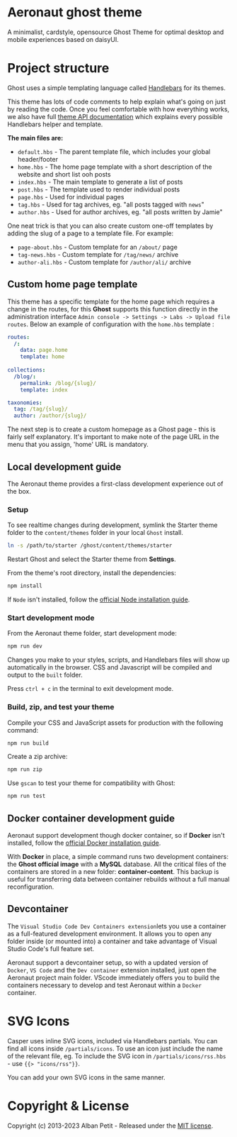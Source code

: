 # Aeronaut ghost theme

A minimalist, cardstyle, opensource Ghost Theme for optimal desktop and mobile experiences based on daisyUI.

# Project structure

Ghost uses a simple templating language called [Handlebars](http://handlebarsjs.com/) for its themes.

This theme has lots of code comments to help explain what's going on just by reading the code. Once you feel comfortable with how everything works, we also have full [theme API documentation](https://ghost.org/docs/themes/) which explains every possible Handlebars helper and template.

**The main files are:**

- `default.hbs` - The parent template file, which includes your global header/footer
- `home.hbs` - The home page template with a short description of the website and short list ooh posts
- `index.hbs` - The main template to generate a list of posts
- `post.hbs` - The template used to render individual posts
- `page.hbs` - Used for individual pages
- `tag.hbs` - Used for tag archives, eg. "all posts tagged with `news`"
- `author.hbs` - Used for author archives, eg. "all posts written by Jamie"

One neat trick is that you can also create custom one-off templates by adding the slug of a page to a template file. For example:

- `page-about.hbs` - Custom template for an `/about/` page
- `tag-news.hbs` - Custom template for `/tag/news/` archive
- `author-ali.hbs` - Custom template for `/author/ali/` archive

## Custom home page template 

This theme has a specific template for the home page which requires a change in the routes, for this **Ghost** supports this function directly in the administration interface `Admin console -> Settings -> Labs -> Upload file routes`. Below an example of configuration with the `home.hbs` template : 

```yaml
routes:
  /:     
    data: page.home
    template: home
    
collections:
  /blog/:
    permalink: /blog/{slug}/
    template: index

taxonomies:
  tag: /tag/{slug}/
  author: /author/{slug}/
```

The next step is to create a custom homepage as a Ghost page - this is fairly self explanatory. It's important to make note of the page URL in the menu that you assign, 'home' URL is mandatory. 

## Local development guide

The Aeronaut theme provides a first-class development experience out of the box. 

### Setup

To see realtime changes during development, symlink the Starter theme folder to the `content/themes` folder in your local `Ghost` install. 

```bash
ln -s /path/to/starter /ghost/content/themes/starter
```

Restart Ghost and select the Starter theme from **Settings**.

From the theme's root directory, install the dependencies:

```bash
npm install
```

If `Node` isn't installed, follow the [official Node installation guide](https://nodejs.org/).

### Start development mode

From the Aeronaut theme folder, start development mode:

```bash
npm run dev
```

Changes you make to your styles, scripts, and Handlebars files will show up automatically in the browser. CSS and Javascript will be compiled and output to the `built` folder.

Press `ctrl + c` in the terminal to exit development mode.

### Build, zip, and test your theme

Compile your CSS and JavaScript assets for production with the following command:

```bash
npm run build
```

Create a zip archive:

```bash
npm run zip
```

Use `gscan` to test your theme for compatibility with Ghost:

```bash
npm run test
```

## Docker container development guide

Aeronaut support development though docker container, so if **Docker** isn't installed, follow the [official Docker installation guide](https://docs.docker.com/engine/install/).

With **Docker** in place, a simple command runs two development containers: the **Ghost official image** with a **MySQL** database. All the critical files of the containers are stored in a new folder: **container-content**. This backup is useful for transferring data between container rebuilds without a full manual reconfiguration.

## Devcontainer

The `Visual Studio Code Dev Containers extension`lets you use a container as a full-featured development environment. It allows you to open any folder inside (or mounted into) a container and take advantage of Visual Studio Code's full feature set.

Aeronaut support a devcontainer setup, so with a updated version of `Docker`, `VS Code` and the `Dev container` extension installed, just open the Aeronaut project main folder. VScode immediately offers you to build the containers necessary to develop and test Aeronaut within a `Docker` container.

# SVG Icons

Casper uses inline SVG icons, included via Handlebars partials. You can find all icons inside `/partials/icons`. To use an icon just include the name of the relevant file, eg. To include the SVG icon in `/partials/icons/rss.hbs` - use `{{> "icons/rss"}}`.

You can add your own SVG icons in the same manner.

# Copyright & License

Copyright (c) 2013-2023 Alban Petit - Released under the [MIT license](LICENSE).